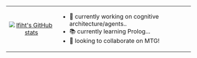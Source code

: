
|         |     |
| :-----: | :-: |
| [![Ifiht's GitHub stats](https://github-readme-stats.vercel.app/api?username=ifiht&show_icons=true&theme=apprentice)](https://github.com/anuraghazra/github-readme-stats) | <ul><li align="left">🔭 currently working on cognitive architecture/agents..</li><li align="left">📚 currently learning Prolog...</li><li align="left">👯 looking to collaborate on MTG!</li></ul> |

<!--
**Ifiht/ifiht** is a ✨ _special_ ✨ repository because its `README.md` (this file) appears on your GitHub profile.

Here are some ideas to get you started:

- 🔭 I’m currently working on ...
- 📚 I’m currently learning ...
- 👯 I’m looking to collaborate on ...
- 🤔 I’m looking for help with ...
- 💬 Ask me about ...
- 📫 How to reach me: ...
- 😄 Pronouns: ...
- ⚡ Fun fact: ...
-->
